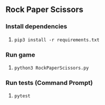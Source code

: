 ## Rock Paper Scissors

### Install dependencies
1. `pip3 install -r requirements.txt`

### Run game
1. `python3 RockPaperScissors.py`

### Run tests (Command Prompt)
1. `pytest`
